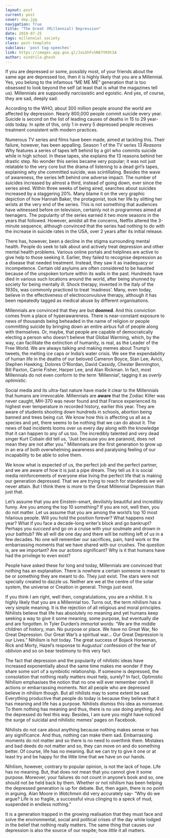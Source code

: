```yaml
---
layout: post
current: post
cover: dep.jpg
navigation: True
title: "The Great (Millennial) Depression"
date: 2019-07-25
tags: millennial society 
class: post-template
subclass: 'post tag-speeches'
link: https://images.app.goo.gl/JxLGhFvSN67YK9tSA
author: oindrila.ghosh
---
```

If you are depressed or some, possibly most, of your friends about the same age are depressed too, then it is highly likely that you are a Millennial. Yes, you belong to the infamous “ME ME ME” generation that is too obsessed to look beyond the self (at least that is what the magazines tell us). Millennials are supposedly narcissistic and egoistic. And yes, of course, they are sad, deeply sad.



According to the WHO, about 300 million people around the world are affected by depression. Nearly 800,000 people commit suicide every year. Suicide is second on the list of leading causes of deaths in 15 to 29 year-olds today. In spite of this, only 1 in every 5 depressed people receives treatment consistent with modern practices.



Numerous TV series and films have been made, aimed at tackling this. Their failure, however, has been appalling. Season 1 of the TV series *13 Reasons Wh*y features a series of tapes left behind by a girl who commits suicide while in high school. In these tapes, she explains the 13 reasons behind her drastic step. No wonder this series became very popular; it was not just relatable to the very core but the drama of listening to a dead girl’s tapes, explaining why she committed suicide, was scintillating. Besides the wave of awareness, the series left behind one adverse impact. The number of suicides increased by almost a third, instead of going down, ever since the series aired. Within three weeks of being aired, searches about suicides increased by a staggering 20%. Many blame it on the very graphic depiction of how Hannah Baker, the protagonist, took her life by slitting her wrists at the very end of the series. This is not something that audiences have witnessed before on television, certainly not in programmes aimed at teenagers. The popularity of the series earned it two more seasons in the years that followed. However, amidst all the concerns, Netflix altered the 3-minute sequence, although convinced that the series had nothing to do with the increase in suicide rates in the USA, over 2 years after its initial release.



There has, however, been a decline in the stigma surrounding mental health. People do seek to talk about and actively treat depression and other mental health problems. Various online portals and helplines are active to give help to those seeking it. Earlier, they failed to recognise depression as a disease that needed treatment. Instead, they saw it as inadequacy or incompetence. Certain old asylums are often considered to be haunted because of the unspoken torture within its walls in the past. Hundreds have died in various such locations around the world, after being shunned by society for being mentally ill. Shock therapy, invented in the Italy of the 1930s, was commonly practiced to treat ‘madness’. Many, even today, believe in the effectiveness of electroconvulsive therapy, although it has been repeatedly tagged as medical abuse by different organisations.



Millennials are convinced that they are but **doomed**. And this conviction comes from a place of hyperawareness. There is near-constant exposure to news of thousands being beheaded in the name of religion or people committing suicide by bringing down an entire airbus full of people along with themselves. Or, maybe, that people are capable of democratically electing a person who doesn't believe that Global Warming, which, by the way, can facilitate the extinction of humanity, is real, as the Leader of the Free World. We are always talking and making memes about Trump’s tweets, the melting ice caps or India’s water crisis. We see the expendability of human life in the deaths of our beloved Cameron Boyce, Stan Lee, Avicii, Stephen Hawking, Dolores O’Riordan, David Cassidy, Chester Bennington, Bill Paxton, Carrie Fisher, Harper Lee, and Alan Rickman. In fact, most Millennials do not even conform to the term ‘Millennial’, tagging it as *overly optimistic*.



Social media and its ultra-fast nature have made it clear to the Millennials that humans are irrevocable. Millennials are **aware** that the Zodiac Killer was never caught, MH-370 was never found and that France experienced its highest ever temperature in recorded history, earlier this year. They are aware of students shooting down hundreds in schools, abortion being banned and trees being cut. We know how this is affecting us all as a species and yet, there seems to be nothing that we can do about it. The news of bad incidents looms over us every day along with the knowledge that it can happen to any of us too. The incredibly talented and very dead singer Kurt Cobain did tell us, “Just because you are paranoid, does not mean they are not after you.” Millennials are the first generation to grow up in an era of both overwhelming awareness and paralysing feeling of our incapability to be able to solve them.



We know what is expected of us, the perfect job and the perfect partner, and we are aware of how it is just a pipe dream. They tell us it is social media reinforcements of everyone else living the perfect life that is making our generation depressed. That we are trying to reach for standards we will never attain. But I think there is more to the Great Millennial Depression than just that.



Let’s assume that you are Einstein-smart, devilishly beautiful and incredibly funny. Are you among the top 10 something? If you are not, well then, you do not matter. Let us assume that you are among the world’s top 10 most hilarious people. Will you hold the position forever? What happens next year? What if you face a decade-long writer’s block and go bankrupt? Perhaps you *succeed* and go on a cruise with your soulmate and drown in your bathtub? We all will die one day and there will be nothing left of us in a few decades. No one will remember our sacrifices, pain, hard work or the embarrassing moments that we have shared with our crushes. The question is, are we important? Are our actions significant? Why is it that humans have had the privilege to even exist?



People have asked these for long and today, Millennials are convinced that nothing has an explanation. There is nowhere a certain someone is meant to be or something they are meant to do. They just exist. The stars were not specially created to dazzle us. Neither are we at the centre of the solar system, the universe or Creation in general. Things just exist.



If you think I am right, well then, congratulations, you are a nihilist. It is highly likely that you are a Millennial too. Turns out, the term nihilism has a very simple meaning. It is the rejection of all religious and moral principles. Nihilists believe that life has absolutely no meaning and yet humans keep seeking a way to give it some meaning, some purpose, but eventually die and are forgotten. In Tyler Durden’s *immortal* words: “We are the middle children of history, man. No purpose or place. We have no Great War, No Great Depression. Our Great War’s a spiritual war… Our Great Depression is our Lives.” Nihilism is hot today. The great success of Bojack Horseman, Rick and Morty, Hazel’s response to Augustus’ confession of the fear of oblivion and so on bear testimony to this very fact.



The fact that depression and the popularity of nihilistic ideas have increased exponentially about the same time makes me wonder if they share some sort of a symbiotic relationship. If someone is depressed, the consolation that nothing really matters must help, surely? In fact, Optimistic Nihilism emphasises the notion that no one will ever remember one’s ill actions or embarrassing moments. Not all people who are depressed believe in nihilism though. But all nihilists may to some extent be sad. Everything productive that people do today is because they believe that it has meaning and life has a purpose. Nihilists dismiss this idea as nonsense. To them nothing has meaning and thus, there is no use doing anything. And the depressed do feel this way. Besides, I am sure you might have noticed the surge of suicidal and nihilistic memes’ pages on Facebook.



Nihilists do not care about anything because nothing makes sense or has any significance. And thus, nothing can make them sad. Embarrassing moments do not matter and so there is no need to overthink them. Mistakes and bad deeds do not matter and so, they can move on and do something better. Of course, life has no meaning. But we can try to give it one or at least try and be happy for the little time that we have on our hands.



Nihilism, however, contrary to popular opinion, is not the lack of hope. Life has no meaning. But, that does not mean that you cannot give it some purpose. Moreover, your failures do not count in anyone’s book and so, one should not be held back by them. Whether or not nihilism has been helping the depressed generation is up for debate. But, then again, there is no point in arguing. Alan Moore in *Watchmen* did very accurately say- “Why do we argue? Life is so fragile, a successful virus clinging to a speck of mud, suspended in endless nothing.”



It is a generation trapped in the growing realisation that they must face and solve the environmental, social and political crises of the day while lodged in the belief that nothing really matters. The same thing that causes our depression is also the source of our respite; how *little* it all matters.
